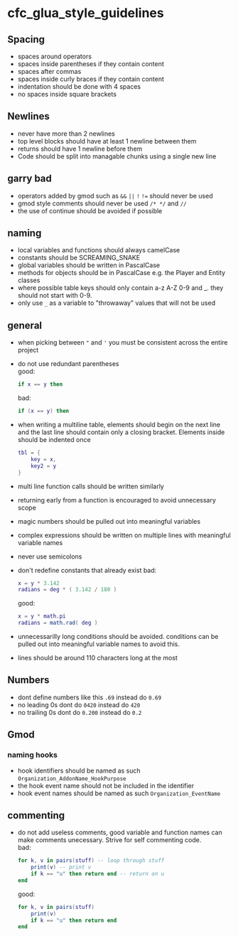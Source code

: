 # cfc_glua_style_guidelines

##  Spacing
- spaces around operators
- spaces inside parentheses if they contain content
- spaces after commas
- spaces inside curly braces if they contain content
- indentation should be done with 4 spaces
- no spaces inside square brackets

## Newlines
- never have more than 2 newlines
- top level blocks should have at least 1 newline between them
- returns should have 1 newline before them
- Code should be split into managable chunks using a single new line

## garry bad
- operators added by gmod such as `&&` `||` `!` `!=` should never be used
- gmod style comments should never be used `/* */` and `//`
- the use of continue should be avoided if possible

## naming
- local variables and functions should always camelCase
- constants should be SCREAMING_SNAKE
- global variables should be written in PascalCase
- methods for objects should be in PascalCase e.g. the Player and Entity classes
- where possible table keys should only contain a-z A-Z 0-9 and \_.  they should not start with 0-9.
- only use `_` as a variable to "throwaway" values that will not be used

## general
- when picking between `"`  and `'` you must be consistent across the entire project
- do not use redundant parentheses  
  good:  
  ```lua
  if x == y then
  ```
  bad: 
  ```lua
  if (x == y) then
  ```

- when writing a multiline table, elements should begin on the next line and the last line should contain only a closing bracket. Elements inside should be indented once
  ```lua
  tbl = {
      key = x,
      key2 = y
  }
  ```
- multi line function calls should be written similarly 
- returning early from a function is encouraged to avoid unnecessary scope
- magic numbers should be pulled out into meaningful variables
- complex expressions should be written on multiple lines with meaningful variable names
- never use semicolons
- don't redefine constants that already exist
  bad:  
  ```lua
  x = y * 3.142
  radians = deg * ( 3.142 / 180 )
  ```
  good: 
  ```lua
  x = y * math.pi
  radians = math.rad( deg )
  ```
- unnecessarilly long conditions should be avoided. conditions can be pulled out into meaningful variable names to  avoid this.
- lines should be around 110 characters long at the most

## Numbers
- dont define numbers like this `.69` instead do `0.69`
- no leading 0s dont do `0420` instead do `420`
- no trailing 0s dont do `0.200` instead do `0.2`

## Gmod
  ### naming hooks
  - hook identifiers should be named as such `Organization_AddonName_HookPurpose`
  - the hook event name should not be included in the identifier
  - hook event names should be named as such `Organization_EventName`

##  commenting
- do not add useless comments, good variable and function names can make comments unecessary. Strive for self commenting code.  
  bad:  
  ```lua
  for k, v in pairs(stuff) -- loop through stuff
      print(v) -- print v
      if k == "u" then return end -- return on u
  end
  ```
  good:
  ```lua
  for k, v in pairs(stuff)
      print(v)
      if k == "u" then return end
  end
  ```
